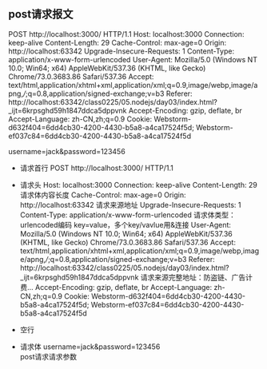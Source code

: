 ## post请求报文
POST http://localhost:3000/ HTTP/1.1
Host: localhost:3000
Connection: keep-alive
Content-Length: 29
Cache-Control: max-age=0
Origin: http://localhost:63342
Upgrade-Insecure-Requests: 1
Content-Type: application/x-www-form-urlencoded
User-Agent: Mozilla/5.0 (Windows NT 10.0; Win64; x64) AppleWebKit/537.36 (KHTML, like Gecko) Chrome/73.0.3683.86 Safari/537.36
Accept: text/html,application/xhtml+xml,application/xml;q=0.9,image/webp,image/apng,*/*;q=0.8,application/signed-exchange;v=b3
Referer: http://localhost:63342/class0225/05.nodejs/day03/index.html?_ijt=6krpsghd59h1847ddca5dppvnk
Accept-Encoding: gzip, deflate, br
Accept-Language: zh-CN,zh;q=0.9
Cookie: Webstorm-d632f404=6dd4cb30-4200-4430-b5a8-a4ca17524f5d; Webstorm-ef037c84=6dd4cb30-4200-4430-b5a8-a4ca17524f5d

username=jack&password=123456

* 请求首行
  POST http://localhost:3000/ HTTP/1.1
* 请求头
  Host: localhost:3000
  Connection: keep-alive
  Content-Length: 29
    请求体内容长度
  Cache-Control: max-age=0
  Origin: http://localhost:63342
    请求来源地址
  Upgrade-Insecure-Requests: 1
  Content-Type: application/x-www-form-urlencoded
    请求体类型：urlencoded编码 key=value，多个key/vavlue用&连接
  User-Agent: Mozilla/5.0 (Windows NT 10.0; Win64; x64) AppleWebKit/537.36 (KHTML, like Gecko) Chrome/73.0.3683.86 Safari/537.36
  Accept: text/html,application/xhtml+xml,application/xml;q=0.9,image/webp,image/apng,*/*;q=0.8,application/signed-exchange;v=b3
  Referer: http://localhost:63342/class0225/05.nodejs/day03/index.html?_ijt=6krpsghd59h1847ddca5dppvnk
    请求来源完整地址：防盗链、广告计费...
  Accept-Encoding: gzip, deflate, br
  Accept-Language: zh-CN,zh;q=0.9
  Cookie: Webstorm-d632f404=6dd4cb30-4200-4430-b5a8-a4ca17524f5d; Webstorm-ef037c84=6dd4cb30-4200-4430-b5a8-a4ca17524f5d

* 空行
* 请求体
  username=jack&password=123456  
  post请求请求参数